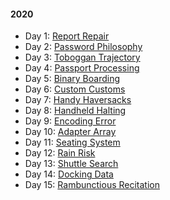 #### 2020

* Day 1: [Report Repair](src/main/resources/day01/PUZZLE.md)
* Day 2: [Password Philosophy](src/main/resources/day02/PUZZLE.md)
* Day 3: [Toboggan Trajectory](src/main/resources/day03/PUZZLE.md)
* Day 4: [Passport Processing](src/main/resources/day04/PUZZLE.md)
* Day 5: [Binary Boarding](src/main/resources/day05/PUZZLE.md)
* Day 6: [Custom Customs](src/main/resources/day06/PUZZLE.md)
* Day 7: [Handy Haversacks](src/main/resources/day07/PUZZLE.md)
* Day 8: [Handheld Halting](src/main/resources/day08/PUZZLE.md)
* Day 9: [Encoding Error](src/main/resources/day09/PUZZLE.md)
* Day 10: [Adapter Array](src/main/resources/day10/PUZZLE.md)
* Day 11: [Seating System](src/main/resources/day11/PUZZLE.md)
* Day 12: [Rain Risk](src/main/resources/day12/PUZZLE.md)
* Day 13: [Shuttle Search](src/main/resources/day13/PUZZLE.md)
* Day 14: [Docking Data](src/main/resources/day14/PUZZLE.md)
* Day 15: [Rambunctious Recitation](src/main/resources/day15/PUZZLE.md)